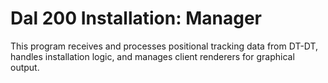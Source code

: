 # Dal 200 Installation: Manager

This program receives and processes positional tracking data from DT-DT, handles installation logic, and manages client renderers for graphical output.
